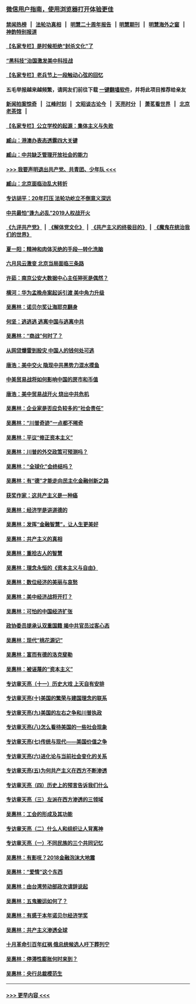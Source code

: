 ### [微信用户指南，使用浏览器打开体验更佳](https://github.com/gfw-breaker/banned-news1/blob/master/indexes/wechat-guide.md?t=0)
#### [禁闻热榜](热点新闻.md?t=0)  &nbsp;&nbsp;|&nbsp;&nbsp; [法轮功真相](https://github.com/gfw-breaker/truth/blob/master/README.md?t=0) &nbsp;&nbsp;|&nbsp;&nbsp; [明慧二十周年报告](https://github.com/gfw-breaker/mh-reports/blob/master/README.md?t=0) &nbsp;&nbsp;|&nbsp;&nbsp;[明慧期刊](https://github.com/gfw-breaker/mh-qikan) &nbsp;&nbsp;|&nbsp;&nbsp; [明慧海外之窗](https://github.com/gfw-breaker/mh-news/blob/master/README.md?t=0) &nbsp;&nbsp;|&nbsp;&nbsp; [神韵特别报道](https://github.com/gfw-breaker/mh-news/blob/master/shenyun.md?t=0)
#### [【名家专栏】是时候拒绝“封杀文化”了](../pages/nsc423/n11814093.md?t=02131855) 
#### [“黑科技”治国激发美中科技战](../pages/nsc423/n11638056.md?t=02131855) 
#### [【名家专栏】老兵节上一段触动心弦的回忆](../pages/nsc423/n11646016.md?t=02131855) 
#### 五毛举报越来越频繁，请网友们前往下载 [一键翻墙软件](https://github.com/gfw-breaker/ssr-accounts)，并将此项目推荐给亲友
#### [新闻拍案惊奇](https://github.com/gfw-breaker/banned-news1/blob/master/pages/link4.md) &nbsp;&nbsp;|&nbsp;&nbsp; [江峰时刻](https://github.com/gfw-breaker/banned-news1/blob/master/pages/link4.md) &nbsp;&nbsp;|&nbsp;&nbsp; [文昭谈古论今](https://github.com/gfw-breaker/banned-news1/blob/master/pages/link4.md) &nbsp;&nbsp;|&nbsp;&nbsp; [天亮时分](https://github.com/gfw-breaker/banned-news1/blob/master/pages/link4.md) &nbsp;&nbsp;|&nbsp;&nbsp; [萧茗看世界](https://github.com/gfw-breaker/banned-news1/blob/master/pages/link4.md) &nbsp;&nbsp;|&nbsp;&nbsp; [北京老茶馆](https://github.com/gfw-breaker/banned-news1/blob/master/pages/link4.md) &nbsp;&nbsp;|&nbsp;&nbsp; 
#### [【名家专栏】公立学校的起源：集体主义与失败](../pages/nsc423/n11601833.md?t=02131855) 
#### [臧山：港澳办表态透露四大关键](../pages/nsc423/n11421628.md?t=02131855) 
#### [臧山：中共缺乏管理开放社会的能力](../pages/nsc423/n11407457.md?t=02131855) 
#### [>>> 我要声明退出共产党、共青团、少年队 <<<](https://github.com/begood0513/goodnews/blob/master/quit/letter.md) 
#### [臧山：北京面临治乱大转折](../pages/nsc423/n11406895.md?t=02131855) 
#### [专访胡平：20年打压 法轮功屹立不倒意义深远](../pages/nsc423/n11398800.md?t=02131855) 
#### [中共最怕“逢九必乱”2019人权战开火](../pages/nsc423/n11385248.md?t=02131855) 
#### [《九评共产党》](https://github.com/begood0513/9ping.md/blob/master/README.md) &nbsp;|&nbsp; [《解体党文化》](../../../../jtdwh.md/blob/master/README.md)  &nbsp;|&nbsp; [《共产主义的终极目的》](../../../../gczydzjmd.md/blob/master/README.md) &nbsp;|&nbsp; [《魔鬼在统治我们的世界》](../../../../mgztzwmdsj.md/blob/master/README.md) 
#### [夏一阳：精神和肉体灭绝的手段—转化洗脑](../pages/nsc423/n11368250.md?t=02131855) 
#### [六月风云激变 北京当局面临三条路](../pages/nsc423/n11313668.md?t=02131855) 
#### [许茹：南京公安大数据中心主任猝死是偶然？](../pages/nsc423/n11064744.md?t=02131855) 
#### [横河：华为孟晚舟案起诉引渡 美中角力升级](../pages/nsc423/n11027230.md?t=02131855) 
#### [吴惠林：诺贝尔奖让海耶克翻身](../pages/nsc423/n10890049.md?t=02131855) 
#### [何坚：逃逃逃 逃离中国与逃离中共](../pages/nsc423/n10592891.md?t=02131855) 
#### [吴惠林：“商战”何时了？](../pages/nsc423/n10573558.md?t=02131855) 
#### [从网贷爆雷到股灾 中国人的钱何处可逃](../pages/nsc423/n10572800.md?t=02131855) 
#### [唐浩：美中交火 隐现中共黑势力混水摸鱼](../pages/nsc423/n10544040.md?t=02131855) 
#### [中美贸易战将如何影响中国的房市和币值](../pages/nsc423/n10543697.md?t=02131855) 
#### [唐浩：美中贸易战开火 烧出中共危机](../pages/nsc423/n10540126.md?t=02131855) 
#### [吴惠林：企业家是否应负较多的“社会责任”](../pages/nsc423/n10535022.md?t=02131855) 
#### [吴惠林：“川普奇迹”一点都不稀奇](../pages/nsc423/n10512808.md?t=02131855) 
#### [吴惠林：平议“修正资本主义”](../pages/nsc423/n10495724.md?t=02131855) 
#### [吴惠林：川普的外交政策可预测吗？](../pages/nsc423/n10462387.md?t=02131855) 
#### [吴惠林：“全球化”会终结吗？](../pages/nsc423/n10452838.md?t=02131855) 
#### [吴惠林：有“德”才能走向民主化金融创新之路](../pages/nsc423/n10432292.md?t=02131855) 
#### [获奖作家：这共产主义是一种癌](../pages/nsc423/n10431541.md?t=02131855) 
#### [吴惠林：经济学是讲道德的](../pages/nsc423/n10398014.md?t=02131855) 
#### [吴惠林：发挥“金融智慧”，让人生更美好](../pages/nsc423/n10375019.md?t=02131855) 
#### [吴惠林：共产主义的真相](../pages/nsc423/n10351394.md?t=02131855) 
#### [吴惠林：重拾古人的智慧](../pages/nsc423/n10337691.md?t=02131855) 
#### [吴惠林：理念永恒的《资本主义与自由》](../pages/nsc423/n10316274.md?t=02131855) 
#### [吴惠林：数位经济的美丽与哀愁](../pages/nsc423/n10292946.md?t=02131855) 
#### [吴惠林：美中经济战将开打？](../pages/nsc423/n10258825.md?t=02131855) 
#### [吴惠林：可怕的中国经济扩张](../pages/nsc423/n10219147.md?t=02131855) 
#### [政协委员提承认双重国籍 揭中共官员过客心态](../pages/nsc423/n10208809.md?t=02131855) 
#### [吴惠林：现代“桃花源记”](../pages/nsc423/n10185234.md?t=02131855) 
#### [吴惠林：富而有德的洛克斐勒](../pages/nsc423/n10142264.md?t=02131855) 
#### [吴惠林：被诬蔑的“资本主义”](../pages/nsc423/n10124816.md?t=02131855) 
#### [专访章天亮（十一）历史大戏 上天自有安排](../pages/nsc423/n10094905.md?t=02131855) 
#### [专访章天亮(十)美国的繁荣与建国理念的联系](../pages/nsc423/n10094899.md?t=02131855) 
#### [专访章天亮(九)美国的左右之争和川普执政](../pages/nsc423/n10094889.md?t=02131855) 
#### [专访章天亮(八)怎么看待美国的一些社会现象](../pages/nsc423/n10094857.md?t=02131855) 
#### [专访章天亮(七)传统与现代——美国价值之争](../pages/nsc423/n10093140.md?t=02131855) 
#### [专访章天亮(六)进化论与当前社会变化的关系](../pages/nsc423/n10092036.md?t=02131855) 
#### [专访章天亮(五)为何共产主义在西方不断渗透](../pages/nsc423/n10083620.md?t=02131855) 
#### [专访章天亮（四）历史上的预言告诉我们什么](../pages/nsc423/n10083606.md?t=02131855) 
#### [专访章天亮（三）左派在西方渗透的三领域](../pages/nsc423/n10081115.md?t=02131855) 
#### [吴惠林：工会的形成及其功能](../pages/nsc423/n10080633.md?t=02131855) 
#### [专访章天亮（二）什么人和组织让人背离神](../pages/nsc423/n10076637.md?t=02131855) 
#### [专访章天亮（一）不同民族的三个共同记忆](../pages/nsc423/n10074188.md?t=02131855) 
#### [吴惠林：有影呒？2018金融泡沫大地震](../pages/nsc423/n10040534.md?t=02131855) 
#### [吴惠林：“爱情”这个东西](../pages/nsc423/n10019423.md?t=02131855) 
#### [吴惠林：由台湾劳动部政次请辞说起](../pages/nsc423/n9979679.md?t=02131855) 
#### [吴惠林：五鬼搬运如何了？](../pages/nsc423/n9925338.md?t=02131855) 
#### [吴惠林：有感于本年诺贝尔经济学奖](../pages/nsc423/n9871883.md?t=02131855) 
#### [吴惠林：共产主义渗透全球](../pages/nsc423/n9812748.md?t=02131855) 
#### [十月革命引百年红祸 俄总统候选人吁下葬列宁](../pages/nsc423/n9810182.md?t=02131855) 
#### [吴惠林：停滞性膨胀何时来到？](../pages/nsc423/n9764136.md?t=02131855) 
#### [吴惠林：央行总裁模范生](../pages/nsc423/n9728134.md?t=02131855) 

----
#### [ >>> 更早内容 <<< ](../indexes/nsc423-earlier.md)
